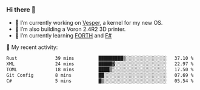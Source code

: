 ### Hi there 👋

<!--
**berkus/berkus** is a ✨ _special_ ✨ repository because its `README.md` (this file) appears on your GitHub profile.

Here are some ideas to get you started:

- 🔭 I’m currently working on ...
- 🌱 I’m currently learning ...
- 👯 I’m looking to collaborate on ...
- 🤔 I’m looking for help with ...
- 💬 Ask me about ...
- 📫 How to reach me: ...
- 😄 Pronouns: ...
- ⚡ Fun fact: ...
-->

- 🔭 I’m currently working on [Vesper](https://github.com/metta-systems/vesper), a kernel for my new OS.
- 🔭 I’m also building a Voron 2.4R2 3D printer.
- 🌱 I’m currently learning [FORTH](http://forth.com/starting-forth/) and [F#](https://fsharpforfunandprofit.com/)

💼 My recent activity:

<!--START_SECTION:waka-->

```txt
Rust              39 mins         █████████▒░░░░░░░░░░░░░░░   37.10 %
XML               24 mins         █████▓░░░░░░░░░░░░░░░░░░░   22.97 %
TOML              18 mins         ████▒░░░░░░░░░░░░░░░░░░░░   17.50 %
Git Config        8 mins          ██░░░░░░░░░░░░░░░░░░░░░░░   07.69 %
C#                5 mins          █▒░░░░░░░░░░░░░░░░░░░░░░░   05.54 %
```

<!--END_SECTION:waka-->

